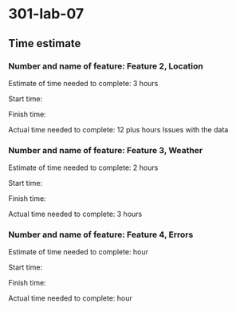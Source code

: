 # 301-lab-07
## Time estimate

### Number and name of feature: Feature 2, Location
Estimate of time needed to complete: 3 hours

Start time:

Finish time:

Actual time needed to complete: 12 plus hours
Issues with the data

### Number and name of feature: Feature 3, Weather
Estimate of time needed to complete: 2 hours

Start time:

Finish time:

Actual time needed to complete: 3 hours

### Number and name of feature: Feature 4, Errors
Estimate of time needed to complete: hour

Start time:

Finish time:

Actual time needed to complete: hour